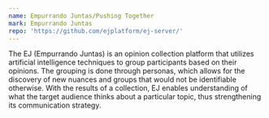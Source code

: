 ```yaml
---
name: Empurrando Juntas/Pushing Together
mark: Empurrando Juntas
repo: 'https://github.com/ejplatform/ej-server/'
---
```


The EJ (Empurrando Juntas) is an opinion collection platform that utilizes artificial intelligence techniques to group participants based on their opinions. The grouping is done through personas, which allows for the discovery of new nuances and groups that would not be identifiable otherwise. With the results of a collection, EJ enables understanding of what the target audience thinks about a particular topic, thus strengthening its communication strategy.